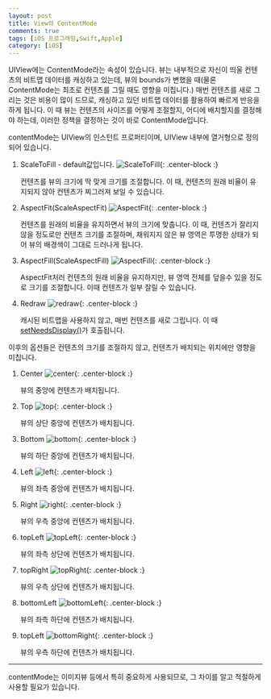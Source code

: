 ```yaml
---
layout: post
title: View의 ContentMode
comments: true
tags: [iOS 프로그래밍,Swift,Apple]
category: [iOS]
---  
```


UIView에는 ContentMode라는 속성이 있습니다. 뷰는 내부적으로 자신이 띄울 컨텐츠의 비트맵 데이터를 캐싱하고 있는데, 뷰의 bounds가 변했을 때(물론 ContentMode는 최초로 컨텐츠를 그릴 때도 영향을 미칩니다.) 매번 컨텐츠를 새로 그리는 것은 비용이 많이 드므로, 캐싱하고 있던 비트맵 데이터를 활용하여 빠르게 반응을 하게 됩니다. 이 때 뷰는 컨텐츠의 사이즈를 어떻게 조절할지, 어디에 배치할지를 결정해야 하는데, 이러한 정책을 결정하는 것이 바로 ContentMode입니다. 

contentMode는 UIView의 인스턴트 프로퍼티이며, UIView 내부에 열거형으로 정의되어 있습니다.

1. ScaleToFill - default값입니다.
   ![ScaleToFill]({{"/img/ContentMode/ScaleToFill.png"}}){: .center-block :}  

   컨텐츠를 뷰의 크기에 딱 맞게 크기를 조절합니다. 이 때, 컨텐츠의 원래 비율이 유지되지 않아 컨텐츠가 찌그러져 보일 수 있습니다. 

2. AspectFit(ScaleAspectFit)
   ![AspectFit]({{"/img/ContentMode/AspectFit.png"}}){: .center-block :}  

   컨텐츠를 원래의 비율을 유지하면서 뷰의 크기에 맞춥니다. 이 때, 컨텐츠가 잘리지 않을 정도로만 컨텐츠 크기를 조절하며, 채워지지 않은 뷰 영역은 투명한 상태가 되어 뷰의 배경색이 그대로 드러나게 됩니다.

3. AspectFill(ScaleAspectFill)
   ![AspectFill]({{"/img/ContentMode/AspectFill.png"}}){: .center-block :}  

   AspectFit처러 컨텐츠의 원래 비율을 유지하지만, 뷰 영역 전체를 덮을수 있을 정도로 크기를 조절합니다. 이때 컨텐츠가 일부 잘릴 수 있습니다.

4. Redraw
   ![redraw]({{"/img/ContentMode/Redraw.png"}}){: .center-block :} 

   캐시된 비트맵을 사용하지 않고, 매번 컨텐츠를 새로 그립니다. 이 때 [setNeedsDisplay()](https://developer.apple.com/documentation/uikit/uiview/1622437-setneedsdisplay)가 호출됩니다.  

이후의 옵션들은 컨텐츠의 크기를 조절하지 않고, 컨텐츠가 배치되는 위치에만 영향을 미칩니다.

1. Center
   ![center]({{"/img/ContentMode/Center.png"}}){: .center-block :} 

   뷰의 중앙에 컨텐츠가 배치됩니다.

2. Top
   ![top]({{"/img/ContentMode/Top.png"}}){: .center-block :} 

   뷰의 상단 중앙에 컨텐츠가 배치됩니다.

3. Bottom
   ![bottom]({{"/img/ContentMode/Bottom.png"}}){: .center-block :} 

   뷰의 하단 중앙에 컨텐츠가 배치됩니다.

4. Left
   ![left]({{"/img/ContentMode/Left.png"}}){: .center-block :}

   뷰의 좌측 중앙에 컨텐츠가 배치됩니다.

5. Right
   ![right]({{"/img/ContentMode/Right.png"}}){: .center-block :}
   
   뷰의 우측 중앙에 컨텐츠가 배치됩니다. 

6. topLeft
   ![topLeft]({{"/img/ContentMode/TopLeft.png"}}){: .center-block :} 

   뷰의 좌측 상단에 컨텐츠가 배치됩니다. 

7. topRight
   ![topRight]({{"/img/ContentMode/TopRight.png"}}){: .center-block :} 

   뷰의 우측 상단에 컨텐츠가 배치됩니다. 

8. bottomLeft
   ![bottomLeft]({{"/img/ContentMode/BottomLeft.png"}}){: .center-block :} 

   뷰의 좌측 하단에 컨텐츠가 배치됩니다. 

9. topLeft
   ![bottomRight]({{"/img/ContentMode/BottomRight.png"}}){: .center-block :} 

   뷰의 우측 하단에 컨텐츠가 배치됩니다. 

---
contentMode는 이미지뷰 등에서 특히 중요하게 사용되므로, 그 차이를 알고 적절하게 사용할 필요가 있습니다.